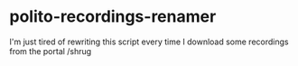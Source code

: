 # polito-recordings-renamer
I'm just tired of rewriting this script every time I download some recordings from the portal /shrug
